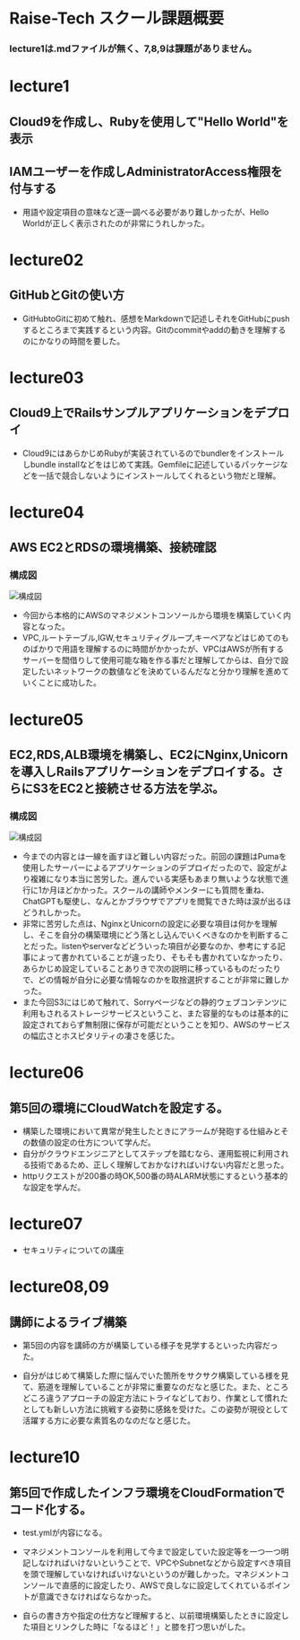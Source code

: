 # Raise-Tech スクール課題概要

### lecture1は.mdファイルが無く、7,8,9は課題がありません。

# lecture1

## Cloud9を作成し、Rubyを使用して"Hello World"を表示
## IAMユーザーを作成しAdministratorAccess権限を付与する

* 用語や設定項目の意味など逐一調べる必要があり難しかったが、Hello Worldが正しく表示されたのが非常にうれしかった。

# lecture02

## GitHubとGitの使い方

* GitHubtoGitに初めて触れ、感想をMarkdownで記述しそれをGitHubにpushするところまで実践するという内容。Gitのcommitやaddの動きを理解するのにかなりの時間を要した。

# lecture03

## Cloud9上でRailsサンプルアプリケーションをデプロイ

* Cloud9にはあらかじめRubyが実装されているのでbundlerをインストールしbundle installなどをはじめて実践。Gemfileに記述しているパッケージなどを一括で競合しないようにインストールしてくれるという物だと理解。

# lecture04

## AWS EC2とRDSの環境構築、接続確認

### 構成図
![構成図](/lecture04_img/lec04-comp.drawio.png)


* 今回から本格的にAWSのマネジメントコンソールから環境を構築していく内容となった。
* VPC,ルートテーブル,IGW,セキュリティグループ,キーペアなどはじめてのものばかりで用語を理解するのに時間がかかったが、VPCはAWSが所有するサーバーを間借りして使用可能な箱を作る事だと理解してからは、自分で設定したいネットワークの数値などを決めているんだなと分かり理解を進めていくことに成功した。

# lecture05

## EC2,RDS,ALB環境を構築し、EC2にNginx,Unicornを導入しRailsアプリケーションをデプロイする。さらにS3をEC2と接続させる方法を学ぶ。

### 構成図
![構成図](/lecture05-picture/lec5_io.png)

* 今までの内容とは一線を画すほど難しい内容だった。前回の課題はPumaを使用したサーバーによるアプリケーションのデプロイだったので、設定がより複雑になり本当に苦労した。進んでいる実感もあまり無いような状態で進行に1か月ほどかかった。スクールの講師やメンターにも質問を重ね、ChatGPTも駆使し、なんとかブラウザでアプリを閲覧できた時は涙が出るほどうれしかった。
* 非常に苦労した点は、NginxとUnicornの設定に必要な項目は何かを理解し、そこを自分の構築環境にどう落とし込んでいくべきなのかを判断することだった。listenやserverなどどういった項目が必要なのか、参考にする記事によって書かれていることが違ったり、そもそも書かれていなかったり、あらかじめ設定していることありきで次の説明に移っているものだったりで、どの情報が自分に必要な情報なのかを取捨選択することが非常に難しかった。
* また今回S3にはじめて触れて、Sorryページなどの静的ウェブコンテンツに利用もされるストレージサービスということ、また容量的なものは基本的に設定されておらず無制限に保存が可能だということを知り、AWSのサービスの幅広さとホスピタリティの凄さを感じた。

# lecture06

## 第5回の環境にCloudWatchを設定する。

* 構築した環境において異常が発生したときにアラームが発砲する仕組みとその数値の設定の仕方について学んだ。
* 自分がクラウドエンジニアとしてステップを踏むなら、運用監視に利用される技術であるため、正しく理解しておかなければいけない内容だと思った。
* httpリクエストが200番の時OK,500番の時ALARM状態にするという基本的な設定を学んだ。


# lecture07

* セキュリティについての講座

# lecture08,09

## 講師によるライブ構築

* 第5回の内容を講師の方が構築している様子を見学するといった内容だった。

* 自分がはじめて構築した際に悩んでいた箇所をサクサク構築している様を見て、筋道を理解していることが非常に重要なのだなと感じた。また、ところどころ違うアプローチの設定方法にトライなどしており、作業として慣れたとしても新しい方法に挑戦する姿勢に感銘を受けた。この姿勢が現役として活躍する方に必要な素質名のなのだなと感じた。

# lecture10

## 第5回で作成したインフラ環境をCloudFormationでコード化する。

* test.ymlが内容になる。

* マネジメントコンソールを利用して今まで設定していた設定等を一つ一つ明記しなければいけないということで、VPCやSubnetなどから設定すべき項目を頭で理解していなければいけないというのが難しかった。マネジメントコンソールで直感的に設定したり、AWSで良しなに設定してくれているポイントが意識できなければならなかった。

* 自らの書き方や指定の仕方など理解すると、以前環境構築したときに設定した項目とリンクした時に「なるほど！」と膝を打つ思いがした。




